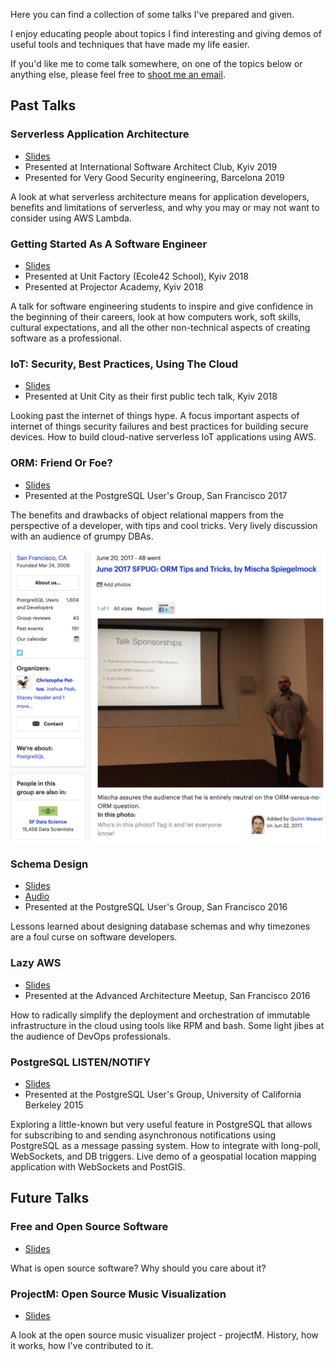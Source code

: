 Here you can find a collection of some talks I've prepared and given.

I enjoy educating people about topics I find interesting and giving demos of useful tools and techniques that have made my life easier.

If you'd like me to come talk somewhere, on one of the topics below or anything else, please feel free to [shoot me an email](mailto:me@mish.dev).


## Past Talks

### Serverless Application Architecture
* [Slides](slides/serverless.pdf)
* Presented at International Software Architect Club, Kyiv 2019
* Presented for Very Good Security engineering, Barcelona 2019

A look at what serverless architecture means for application developers, benefits and limitations of serverless, and why you may or may not want to consider using AWS Lambda.


### Getting Started As A Software Engineer
* [Slides](slides/getting-started-as-a-software-engineer.pdf)
* Presented at Unit Factory (Ecole42 School), Kyiv 2018
* Presented at Projector Academy, Kyiv 2018

A talk for software engineering students to inspire and give confidence in the beginning of their careers, look at how computers work, soft skills, cultural expectations, and all the other non-technical aspects of creating software as a professional.


### IoT: Security, Best Practices, Using The Cloud
* [Slides](slides/IoT_noVideo.pdf)
* Presented at Unit City as their first public tech talk, Kyiv 2018

Looking past the internet of things hype. A focus important aspects of internet of things security failures and best practices for building secure devices. How to build cloud-native serverless IoT applications using AWS.


### ORM: Friend Or Foe?
* [Slides](slides/ORM.pdf)
* Presented at the PostgreSQL User's Group, San Francisco 2017

The benefits and drawbacks of object relational mappers from the perspective of a developer, with tips and cool tricks. Very lively discussion with an audience of grumpy DBAs.

![ORM Talk](img/orm.png)


### Schema Design
* [Slides](slides/schema_design.pdf)
* [Audio](https://soundcloud.com/adam-wood-969912350/mischa-spiegelmock-schema-design-pgsql)
* Presented at the PostgreSQL User's Group, San Francisco 2016

Lessons learned about designing database schemas and why timezones are a foul curse on software developers.


### Lazy AWS
* [Slides](slides/LazyAWS.pdf)
* Presented at the Advanced Architecture Meetup, San Francisco 2016

How to radically simplify the deployment and orchestration of immutable infrastructure in the cloud using tools like RPM and bash. Some light jibes at the audience of DevOps professionals.


### PostgreSQL LISTEN/NOTIFY
* [Slides](slides/pgnotify.pdf)
* Presented at the PostgreSQL User's Group, University of California Berkeley 2015

Exploring a little-known but very useful feature in PostgreSQL that allows for subscribing to and sending asynchronous notifications using PostgreSQL as a message passing system. How to integrate with long-poll, WebSockets, and DB triggers. Live demo of a geospatial location mapping application with WebSockets and PostGIS.



## Future Talks


### Free and Open Source Software
* [Slides](slides/opensource.pdf)

What is open source software? Why should you care about it?


### ProjectM: Open Source Music Visualization
* [Slides](slides/projectM_noVideo.pdf)

A look at the open source music visualizer project - projectM. History, how it works, how I've contributed to it.
